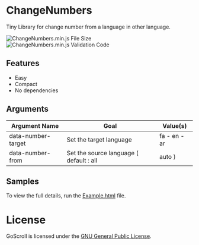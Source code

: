# ChangeNumbers
Tiny Library for change number from a language in other language.

![ChangeNumbers.min.js File Size](https://img.shields.io/badge/Compressed%20Size-1.7%20KB-blue.svg) ![ChangeNumbers.min.js Validation Code](https://img.shields.io/badge/Validation%20Code-No%20Check-green.svg)


## Features 
  - Easy
  - Compact
  - No dependencies
  

## Arguments 


| Argument Name  | Goal | Value(s) |
| ------------- | ------------- | --------------- | 
| data-number-target | Set the target language  |     fa - en - ar |
| data-number-from  |Set the source language ( default : all|auto )  | auto - fa - en - ar |


## Samples

To view the full details, run the [Example.html](https://github.com/BaseMax/ChangeNumbersJs/blob/master/Example.html) file.


# License

GoScroll is licensed under the [GNU General Public License](https://github.com/BaseMax/ChangeNumbersJs/blob/master/LICENSE).
